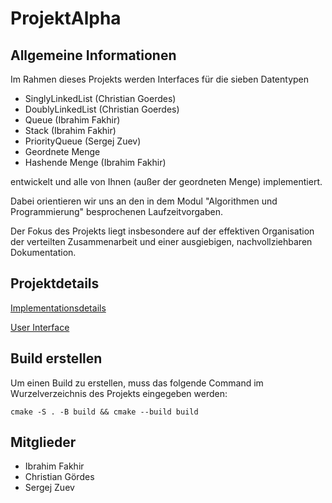 # ProjektAlpha

## Allgemeine Informationen

Im Rahmen dieses Projekts werden Interfaces für die sieben Datentypen
- SinglyLinkedList (Christian Goerdes)
- DoublyLinkedList (Christian Goerdes)
- Queue (Ibrahim Fakhir)
- Stack (Ibrahim Fakhir)
- PriorityQueue (Sergej Zuev)
- Geordnete Menge
- Hashende Menge (Ibrahim Fakhir)

entwickelt und alle von Ihnen (außer der geordneten Menge) implementiert.

Dabei orientieren wir uns an den in dem Modul "Algorithmen und Programmierung" besprochenen Laufzeitvorgaben.

Der Fokus des Projekts liegt insbesondere auf der effektiven Organisation der verteilten Zusammenarbeit und einer ausgiebigen, nachvollziehbaren Dokumentation.

## Projektdetails
[Implementationsdetails](https://gitlab.informatik.uni-bonn.de/xx_best_oose_group_xx/projektalpha/-/blob/7cb345f17f58b747a25a4294bb1180e282828b6e/docs/Implementation%20Details/implementatio_details.drawio.png)

[User Interface](https://gitlab.informatik.uni-bonn.de/xx_best_oose_group_xx/projektalpha/-/blob/975b5fd697bb38c59834822729821c3d9948a18d/docs/User%20Interface/user_interface.drawio.png)

## Build erstellen
Um einen Build zu erstellen, muss das folgende Command im Wurzelverzeichnis des Projekts eingegeben werden:
    
    cmake -S . -B build && cmake --build build

## Mitglieder
- Ibrahim Fakhir
- Christian Gördes
- Sergej Zuev
